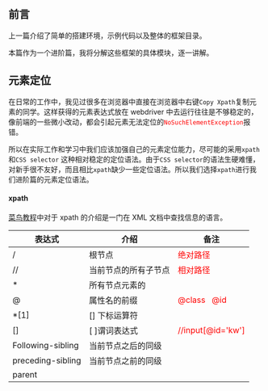## 前言

上一篇介绍了简单的搭建环境，示例代码以及整体的框架目录。

本篇作为一个进阶篇，我将分解这些框架的具体模块，逐一讲解。

## 元素定位

 在日常的工作中，我见过很多在浏览器中直接在浏览器中右键`Copy Xpath`复制元素的同学。这样获得的元素表达式放在 webdriver 中去运行往往是不够稳定的，像前端的一些微小改动，都会引起元素无法定位的<font color=#FF0000 >`NoSuchElementException`</font>报错。

 所以在实际工作和学习中我们应该加强自己的元素定位能力，尽可能的采用`xpath`和`CSS selector` 这种相对稳定的定位语法。由于`CSS selector`的语法生硬难懂，对新手很不友好，而且相比`xpath`缺少一些定位语法。所以我们选择`xpath`进行我们进阶篇的元素定位语法。

#### xpath

[菜鸟教程](https://www.runoob.com/xpath/xpath-intro.html)中对于 xpath 的介绍是一门在 XML 文档中查找信息的语言。

表达式|介绍|备注    
----|----|----
/|根节点|<font color=#FF0000 >绝对路径</font>
//|当前节点的所有子节点|<font color=#FF0000 >相对路径</font>
*|所有节点元素的|
@|属性名的前缀| <font color=#FF0000 >@class   @id</font>      
*[1]|[]  下标运算符|
[]|[ ]谓词表达式|<font color=#FF0000 >//input[@id='kw']</font>
Following-sibling|当前节点之后的同级|
preceding-sibling|当前节点之前的同级|
parent||

